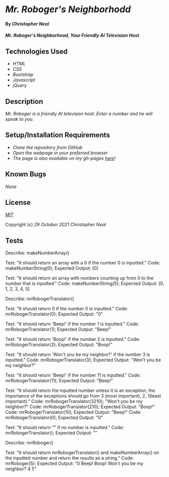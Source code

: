 # _Mr. Roboger's Neighborhodd_

#### By _**Christopher Neal**_

#### _Mr. Roboger's Neighborhood, Your Friendly AI Television Host_

## Technologies Used

* _HTML_
* _CSS_
* _Bootstrap_
* _Javascript_
* _jQuery_

## Description

_Mr. Roboger is a friendly AI television host. Enter a number and he will speak to you._

## Setup/Installation Requirements

* _Clone the repository from GitHub_
* _Open the webpage in your preferred browser_
* _The page is also available on my gh-pages [here](https://christophermneal.github.io/mr-robogers-neighborhood/)!_

## Known Bugs

_None_

## License

_[MIT](https://opensource.org/licenses/MIT)_

Copyright (c) _29 October 2021_ _Christopher Neal_

## Tests

Describe: makeNumberArray()

Test: "It should return an array with a 0 if the number 0 is inputted."
Code: makeNumberString(0);
Expected Output: [0]

Test: "It should return an array with numbers counting up from 0 to the number that is inputted."
Code: makeNumberString(5);
Expected Output: [0, 1, 2, 3, 4, 5]

Describe: mrRobogerTranslator()

Test: "It should return 0 if the number 0 is inputted."
Code: mrRobogerTranslator(0);
Expected Output: "0"

Test: "It should return 'Beep!' if the number 1 is inputted."
Code: mrRobogerTranslator(1); 
Expected Output: "Beep!"

Test: "It should return 'Boop!' if the number 2 is inputted."
Code: mrRobogerTranslator(2); 
Expected Output: "Boop!"

Test: "It should return 'Won't you be my neighbor?' if the number 3 is inputted."
Code: mrRobogerTranslator(3); 
Expected Output: "Won't you be my neighbor?"

Test: "It should return 'Beep!' if the number 11 is inputted."
Code: mrRobogerTranslator(11); 
Expected Output: "Beep!"

Test: "It should return the inputted number unless it is an exception; the importance of the exceptions should go from 3 (most important), 2, 1(least important)."
Code: mrRobogerTranslator(3210);
"Won't you be my neighbor?"
Code: mrRobogerTranslator(210);
Expected Output: "Boop!"
Code: mrRobogerTranslator(10);
Expected Output: "Beep!"
Code: mrRobogerTranslator(0);
Expected Output: "0"

Test: "It should return "" if no number is inputted."
Code: mrRobogerTranslator(); 
Expected Output: ""


Describe: mrRoboger()

Test: "It should return mrRobogerTranslator() and makeNumberArray() on the inputted number and return the results as a string." 
Code: mrRoboger(5);
Expected Output: "0 Beep! Boop! Won't you be my neighbor? 4 5"